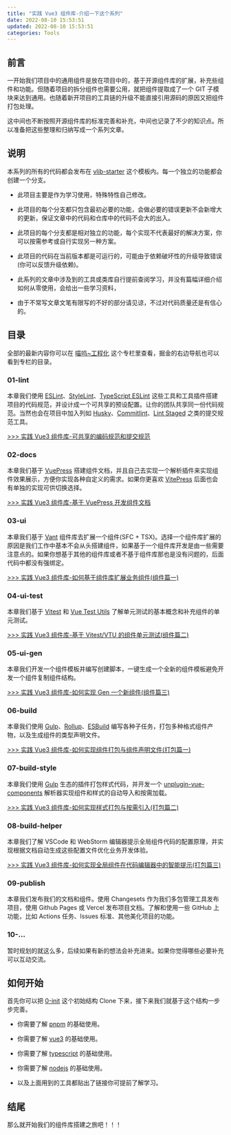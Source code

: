 ```yaml
---
title: "实践 Vue3 组件库-介绍一下这个系列"
date: 2022-08-10 15:53:51
updated: 2022-08-10 15:53:51
categories: Tools
---
```


## 前言

一开始我们项目中的通用组件是放在项目中的，基于开源组件库的扩展，补充些组件和功能。但随着项目的拆分组件也需要公用，就把组件提取成了一个 GIT 子模块来达到通用。也随着新开项目的工具链的升级不能直接引用源码的原因又把组件打包处理。

这中间也不断按照开源组件库的标准完善和补充，中间也记录了不少的知识点。所以准备把这些整理和归纳写成一个系列文章。

## 说明

本系列的所有的代码都会发布在 [vlib-starter](https://github.com/bfehub/vlib-starter) 这个模板内。每一个独立的功能都会创建一个分支。

- 此项目主要是作为学习使用，特殊特性自己修改。

- 此项目的每个分支都只包含最初必要的功能，会做必要的错误更新不会新增大的更新，保证文章中的代码和仓库中的代码不会大的出入。

- 此项目的每个分支都是相对独立的功能，每个实现不代表最好的解决方案，你可以按需参考或自行实现另一种方案。

- 此项目的代码在当前版本都是可运行的，可能由于依赖破坏性的升级导致错误(你可以反馈升级依赖)。

- 此系列的文章中涉及到的工具或类库自行提前查阅学习，并没有篇幅详细介绍如何从零使用，会给出一些学习资料，

- 由于不常写文章文笔有限写的不好的部分请见谅，不过对代码质量还是有信心的。

## 目录

全部的最新内容你可以在 [喵呜~工程化](https://juejin.cn/column/7130951037547970567) 这个专栏里查看，掘金的右边导航也可以看到专栏的目录。

### 01-lint

本章我们使用 [ESLint](https://eslint.org/)、[StyleLint](https://stylelint.io/)、[TypeScript ESLint](https://typescript-eslint.io/docs/) 这些工具和工具插件搭建项目的代码规范，并设计成一个可共享的预设配置。让你的团队共享同一份代码规范。当然也会在项目中加入列如 [Husky](https://github.com/typicode/husky)、[Commitlint](https://github.com/conventional-changelog/commitlint)、[Lint Staged](https://github.com/okonet/lint-staged) 之类的提交规范工具。

[>>> 实践 Vue3 组件库-可共享的编码规范和提交规范](./2022-08-13.md)

### 02-docs

本章我们基于 [VuePress](https://v2.vuepress.vuejs.org/zh/) 搭建组件文档，并且自己去实现一个解析插件来实现组件效果展示，方便你实现各种自定义的需求。如果你更喜欢 [VitePress](https://vitepress.vuejs.org/) 后面也会有单独的实现可供切换选择。

[>>> 实践 Vue3 组件库-基于 VuePress 开发组件文档](./2022-08-14.md)

### 03-ui

本章我们基于 [Vant](https://vant-ui.github.io/vant/#/zh-CN) 组件库去扩展一个组件(SFC + TSX)。选择一个组件库扩展的原因是我们工作中基本不会从头搭建组件，如果基于一个组件库开发是由一些需要注意点的。如果你想基于其他的组件库或者不基于组件库那也是没有问题的，后面代码中都没有强绑定。

[>>> 实践 Vue3 组件库-如何基于组件库扩展业务组件(组件篇一)](./2022-08-15.md)

### 04-ui-test

本章我们基于 [Vitest](https://cn.vitest.dev/) 和 [Vue Test Utils](https://test-utils.vuejs.org/) 了解单元测试的基本概念和补充组件的单元测试。

[>>> 实践 Vue3 组件库-基于 Vitest/VTU 的组件单元测试(组件篇二)](./2022-08-16.md)

### 05-ui-gen

本章我们开发一个组件模板并编写创建脚本，一键生成一个全新的组件模板避免开发一个组件复制组件结构。

[>>> 实践 Vue3 组件库-如何实现 Gen 一个新组件(组件篇三)](./2022-08-17.md)

### 06-build

本章我们使用 [Gulp](https://gulpjs.com/)、[Rollup](https://rollupjs.org/guide/en/)、[ESBuild](https://esbuild.github.io/) 编写各种子任务，打包多种格式组件产物，以及生成组件的类型声明文件。

[>>> 实践 Vue3 组件库-如何实现组件打包与组件声明文件(打包篇一)](./2022-08-25.md)

### 07-build-style

本章我们使用 [Gulp](https://gulpjs.com/) 生态的插件打包样式代码，并开发一个 [unplugin-vue-components](https://github.com/antfu/unplugin-vue-components) 解析器实现组件和样式的自动导入和按需加载。

[>>> 实践 Vue3 组件库-如何实现样式打包与按需引入(打包篇二)](./2022-08-26.md)

### 08-build-helper

本章我们了解 VSCode 和 WebStorm 编辑器提示全局组件代码的配置原理，并实现根据文档自动生成这些配置文件优化业务开发体验。

[>>> 实践 Vue3 组件库-如何实现全局组件在代码编辑器中的智能提示(打包篇三)](./2022-08-27.md)

### 09-publish

本章我们发布我们的文档和组件。使用 Changesets 作为我们多包管理工具发布项目，使用 Github Pages 或 Vercel 发布项目文档。了解和使用一些 GitHub 上功能，比如 Actions 任务、Issues 标准、其他美化项目的功能。

### 10-...

暂时规划的就这么多，后续如果有新的想法会补充进来。如果你觉得哪些必要补充可以互动交流。

## 如何开始

首先你可以把 [0-init](https://github.com/bfehub/vlib-starter/tree/0-init) 这个初始结构 Clone 下来，接下来我们就基于这个结构一步步完善。

- 你需要了解 [pnpm](https://pnpm.io/zh/installation) 的基础使用。

- 你需要了解 [vue3](https://staging-cn.vuejs.org/) 的基础使用。

- 你需要了解 [typescript](https://www.typescriptlang.org/) 的基础使用。

- 你需要了解 [nodejs](https://nodejs.org/en/) 的基础使用。

- 以及上面用到的工具都贴出了链接你可提前了解学习。

## 结尾

那么就开始我们的组件库搭建之旅吧！！！
